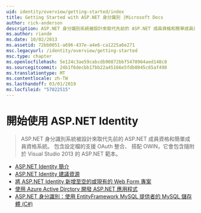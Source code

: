 ```yaml
---
uid: identity/overview/getting-started/index
title: Getting Started with ASP.NET 身分識別 |Microsoft Docs
author: rick-anderson
description: ASP.NET 身分識別系統被設計來取代先前的 ASP.NET 成員資格和簡單成員資格系統。 它包含設定檔的支援，OAuth 一切...
ms.author: riande
ms.date: 10/02/2013
ms.assetid: 72bb0051-a696-437e-a4e6-ca1225a6e271
msc.legacyurl: /identity/overview/getting-started
msc.type: chapter
ms.openlocfilehash: 5e124c3ae59cabcdb90872bbf5470964aed148c8
ms.sourcegitcommit: 24b1f6decbb17bb22a45166e5fdb0845c65af498
ms.translationtype: MT
ms.contentlocale: zh-TW
ms.lasthandoff: 03/01/2019
ms.locfileid: "57022515"
---
```

<a name="getting-started-with-aspnet-identity"></a>開始使用 ASP.NET Identity
====================
> ASP.NET 身分識別系統被設計來取代先前的 ASP.NET 成員資格和簡單成員資格系統。 包含設定檔的支援 OAuth 整合、 搭配 OWIN，它會包含隨附於 Visual Studio 2013 的 ASP.NET 範本。


- [ASP.NET Identity 簡介](introduction-to-aspnet-identity.md)
- [ASP.NET Identity 建議資源](aspnet-identity-recommended-resources.md)
- [將 ASP.NET Identity 新增至空的或現有的 Web Form 專案](adding-aspnet-identity-to-an-empty-or-existing-web-forms-project.md)
- [使用 Azure Active Dirctory 開發 ASP.NET 應用程式](developing-aspnet-apps-with-windows-azure-active-directory.md)
- [ASP.NET 身分識別：使用 EntityFramework MySQL 提供者的 MySQL 儲存體 (C#)](aspnet-identity-using-mysql-storage-with-an-entityframework-mysql-provider.md)

